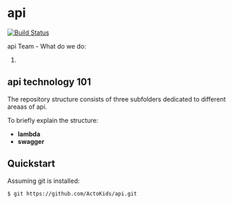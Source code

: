 # api

[![Build Status][travis-image]][travis]

api Team - What do we do:

1.

## api technology 101

The repository structure consists of three subfolders dedicated to different areaas of api.

To briefly explain the structure:

* **lambda**  
* **swagger**

## Quickstart

Assuming git is installed:

```bash
$ git https://github.com/ActoKids/api.git
```

[travis-image]: https://travis-ci.org/actokids/actokids.png?branch=master
[travis]: http://travis-ci.org/actokids
